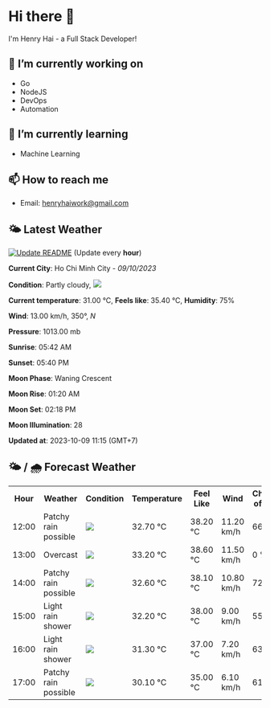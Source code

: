 # Hi there 👋

I'm Henry Hai - a Full Stack Developer!

## 🔭 I’m currently working on

- Go
- NodeJS
- DevOps
- Automation

## 🌱 I’m currently learning

- Machine Learning

## 📫 How to reach me

- Email: <henryhaiwork@gmail.com>

## 🌤️ Latest Weather
[![Update README](https://github.com/henry0hai/henry0hai/actions/workflows/udpateReadme.yml/badge.svg)](https://github.com/henry0hai/henry0hai/actions/workflows/udpateReadme.yml)
(Update every **hour**)
<!-- CURRENT_WEATHER:START -->
**Current City**: Ho Chi Minh City - *09/10/2023*

**Condition**: Partly cloudy, <img src="https://cdn.weatherapi.com/weather/64x64/day/116.png"/>

**Current temperature**: 31.00 °C, **Feels like**: 35.40 °C, **Humidity**: 75%

**Wind**: 13.00 km/h, 350°, *N*

**Pressure**: 1013.00 mb

**Sunrise**: 05:42 AM

**Sunset**: 05:40 PM

**Moon Phase**: Waning Crescent

**Moon Rise**: 01:20 AM

**Moon Set**: 02:18 PM

**Moon Illumination**: 28

**Updated at**: 2023-10-09 11:15 (GMT+7)<!-- CURRENT_WEATHER:END -->

## 🌤️ / 🌧️ Forecast Weather
<!-- FORECAST_WEATHER:START -->
<table>
		<tr>
			<th>Hour</th>
			<th>Weather</th>
			<th>Condition</th>
			<th>Temperature</th>
			<th>Feel Like</th>
			<th>Wind</th>
			<th>Chance of Rain</th>
		</tr>
				<tr>
					<td>12:00</td>
					<td>Patchy rain possible</td>
					<td><img src='https://cdn.weatherapi.com/weather/64x64/day/176.png'/></td>
					<td>32.70 °C</td>
					<td>38.20 °C</td>
					<td>11.20 km/h</td>
					<td>66 %</td>
				</tr>
				<tr>
					<td>13:00</td>
					<td>Overcast</td>
					<td><img src='https://cdn.weatherapi.com/weather/64x64/day/122.png'/></td>
					<td>33.20 °C</td>
					<td>38.60 °C</td>
					<td>11.50 km/h</td>
					<td>0 %</td>
				</tr>
				<tr>
					<td>14:00</td>
					<td>Patchy rain possible</td>
					<td><img src='https://cdn.weatherapi.com/weather/64x64/day/176.png'/></td>
					<td>32.60 °C</td>
					<td>38.10 °C</td>
					<td>10.80 km/h</td>
					<td>72 %</td>
				</tr>
				<tr>
					<td>15:00</td>
					<td>Light rain shower</td>
					<td><img src='https://cdn.weatherapi.com/weather/64x64/day/353.png'/></td>
					<td>32.20 °C</td>
					<td>38.00 °C</td>
					<td>9.00 km/h</td>
					<td>55 %</td>
				</tr>
				<tr>
					<td>16:00</td>
					<td>Light rain shower</td>
					<td><img src='https://cdn.weatherapi.com/weather/64x64/day/353.png'/></td>
					<td>31.30 °C</td>
					<td>37.00 °C</td>
					<td>7.20 km/h</td>
					<td>63 %</td>
				</tr>
				<tr>
					<td>17:00</td>
					<td>Patchy rain possible</td>
					<td><img src='https://cdn.weatherapi.com/weather/64x64/day/176.png'/></td>
					<td>30.10 °C</td>
					<td>35.00 °C</td>
					<td>6.10 km/h</td>
					<td>61 %</td>
				</tr>
</table>
<!-- FORECAST_WEATHER:END -->
